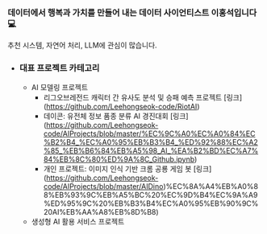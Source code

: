 ### 데이터에서 행복과 가치를 만들어 내는 데이터 사이언티스트 이홍석입니다 💻
추천 시스템, 자연어 처리, LLM에 관심이 많습니다.

- ### 대표 프로젝트 카테고리
  - AI 모델링 프로젝트
    - 리그오브레전드 캐릭터 간 유사도 분석 및 승패 예측 프로젝트 [링크] (https://github.com/Leehongseok-code/RiotAI)
    - 데이콘: 유전체 정보 품종 분류 AI 경진대회 [링크] (https://github.com/Leehongseok-code/AIProjects/blob/master/%EC%9C%A0%EC%A0%84%EC%B2%B4_%EC%A0%95%EB%B3%B4_%ED%92%88%EC%A2%85_%EB%B6%84%EB%A5%98_AI_%EA%B2%BD%EC%A7%84%EB%8C%80%ED%9A%8C_Github.ipynb)
    - 개인 프로젝트: 이미지 인식 기반 크롬 공룡 게임 봇 [링크] (https://github.com/Leehongseok-code/AIProjects/blob/master/AIDino)%EC%8A%A4%EB%A0%88%EB%93%9C%EB%A5%BC%20%EC%9D%B4%EC%9A%A9%ED%95%9C%20%EB%B3%B4%EC%A0%95%EB%90%9C%20AI%EB%AA%A8%EB%8D%B8)
  - 생성형 AI 활용 서비스 프로젝트

